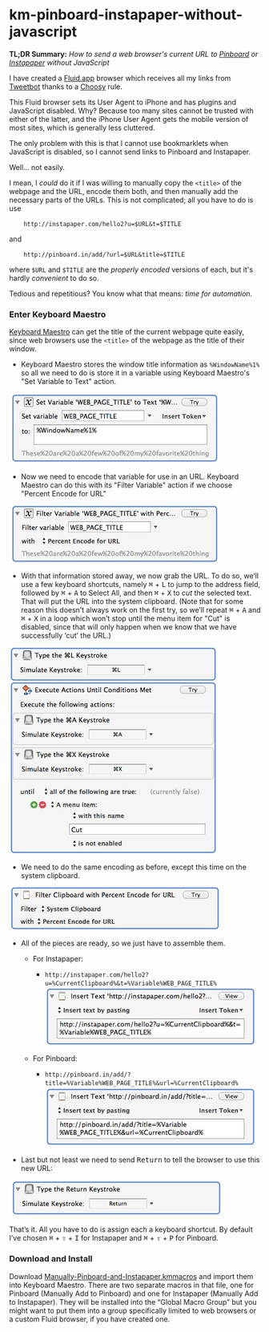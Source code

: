 km-pinboard-instapaper-without-javascript
=========================================

**TL;DR Summary:** _How to send a web browser's current URL to [Pinboard][1] or [Instapaper][2] without JavaScript_


I have created a [Fluid.app][3] browser which receives all my links from [Tweetbot][4] thanks to a [Choosy][5] rule.


This Fluid browser sets its User Agent to iPhone and has plugins and JavaScript disabled. Why? Because too many sites cannot be trusted with either of the latter, and the iPhone User Agent gets the mobile version of most sites, which is generally less cluttered.

The only problem with this is that I cannot use bookmarklets when JavaScript is disabled, so I cannot send links to Pinboard and Instapaper. 

Well… not easily. 

I mean, I *could* do it if I was willing to manually copy the `<title>` of the webpage and the URL, encode them both, and then manually add the necessary parts of the URLs. This is not complicated; all you have to do is use

		http://instapaper.com/hello2?u=$URL&t=$TITLE

and

		http://pinboard.in/add/?url=$URL&title=$TITLE

where `$URL` and `$TITLE` are the _properly encoded_ versions of each, but it's hardly _convenient_ to do so.

Tedious and repetitious? You know what that means: *time for automation.*

### Enter Keyboard Maestro ###

[Keyboard Maestro][6] can get the title of the current webpage quite easily, since web browsers use the `<title>` of the webpage as the title of their window.


*	Keyboard Maestro stores the window title information as `%WindowName%1%` so all we need to do is store it in a variable using Keyboard Maestro's "Set Variable to Text" action.

![](img/km-set-variable-to-text.jpg)

*	Now we need to encode that variable for use in an URL. Keyboard Maestro can do this with its "Filter Variable" action if we choose "Percent Encode for URL"

![](img/km-filter-variable-percent-encode-for-url.jpg)

*	With that information stored away, we now grab the URL. To do so, we’ll use a few keyboard shortcuts, namely <kbd>⌘</kbd> + <kbd>L</kbd> to jump to the address field, followed by <kbd>⌘</kbd> + <kbd>A</kbd> to Select All, and then <kbd>⌘</kbd> + <kbd>X</kbd> to *cut* the selected text. That will put the URL into the system clipboard. (Note that for some reason this doesn’t always work on the first try, so we’ll repeat <kbd>⌘</kbd> + <kbd>A</kbd> and  <kbd>⌘</kbd> + <kbd>X</kbd> in a loop which won’t stop until the menu item for "Cut" is disabled, since that will only happen when we know that we have successfully ‘cut’ the URL.)

![](img/km-keyboard-shortcuts.jpg)

*	We need to do the same encoding as before, except this time on the system clipboard.

![](img/km-filter-system-clipboard.jpg)

* 	All of the pieces are ready, so we just have to assemble them.
	* 	For Instapaper:
		* 	`http://instapaper.com/hello2?u=%CurrentClipboard%&t=%Variable%WEB_PAGE_TITLE%`
	![](img/km-assemble-instapaper-url.jpg)

	*	For Pinboard:

		*	`http://pinboard.in/add/?title=%Variable%WEB_PAGE_TITLE%&url=%CurrentClipboard%`
	![](img/km-assemble-pinboard-url.jpg)

*	Last but not least we need to send <kbd>Return</kbd> to tell the browser to use this new URL:

![](img/km-send-enter.jpg)


That’s it. All you have to do is assign each a keyboard shortcut. By default I’ve chosen <kbd>⌘</kbd> + <kbd>⇧</kbd> + <kbd>I</kbd> for Instapaper and <kbd>⌘</kbd> + <kbd>⇧</kbd> + <kbd>P</kbd> for Pinboard.

### Download and Install ###

Download 
[Manually-Pinboard-and-Instapaper.kmmacros][7] and import them into Keyboard Maestro. There are two separate macros in that file, one for Pinboard (Manually Add to Pinboard) and one for Instapaper (Manually Add to Instapaper). They will be installed into the “Global Macro Group” but you might want to put them into a group specifically limited to web browsers or a custom Fluid browser, if you have created one.


[1]: http://Pinboard.in
[2]: http://Instapaper.com
[3]: http://fluidapp.com/
[4]: http://tapbots.com/software/tweetbot/
[5]: http://www.choosyosx.com/
[6]: http://www.keyboardmaestro.com/main/
[7]: https://raw.github.com/tjluoma/km-pinboard-instapaper-without-javascript/master/KeyboardMaestro/Manually-Pinboard-and-Instapaper.kmmacros
